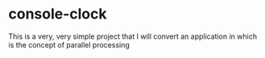 # console-clock
This is a very, very simple project that I will convert an application in which is the concept of parallel processing
